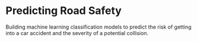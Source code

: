 # Predicting Road Safety
Building machine learning classification models to predict the risk of getting into a car accident and the severity of a potential collision.
